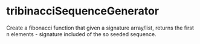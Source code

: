 # tribinacciSequenceGenerator
Create a fibonacci function that given a signature array/list, returns the first n elements - signature included of the so seeded sequence.
